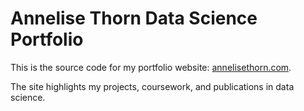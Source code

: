 # Annelise Thorn Data Science Portfolio

This is the source code for my portfolio website: [annelisethorn.com](https://annelisethorn.com).

The site highlights my projects, coursework, and publications in data science.
